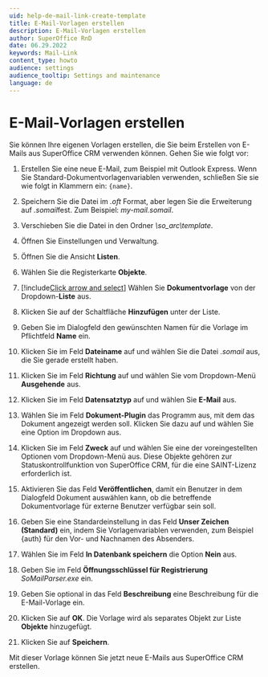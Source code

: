 ```yaml
---
uid: help-de-mail-link-create-template
title: E-Mail-Vorlagen erstellen
description: E-Mail-Vorlagen erstellen
author: SuperOffice RnD
date: 06.29.2022
keywords: Mail-Link
content_type: howto
audience: settings
audience_tooltip: Settings and maintenance
language: de
---
```


# E-Mail-Vorlagen erstellen

Sie können Ihre eigenen Vorlagen erstellen, die Sie beim Erstellen von E-Mails aus SuperOffice CRM verwenden können. Gehen Sie wie folgt vor:

1. Erstellen Sie eine neue E-Mail, zum Beispiel mit Outlook Express. Wenn Sie Standard-Dokumentvorlagenvariablen verwenden, schließen Sie sie wie folgt in Klammern ein: `{name}`.

2. Speichern Sie die Datei im *.oft* Format, aber legen Sie die Erweiterung auf *.somail*fest. Zum Beispiel: *my-mail.somail*.

3. Verschieben Sie die Datei in den Ordner *\\so_arc\\template*.

4. Öffnen Sie Einstellungen und Verwaltung.

5. Öffnen Sie die Ansicht **Listen**.

6. Wählen Sie die Registerkarte **Objekte**.

7. [!include[Click arrow and select](includes/expand-list.md)] Wählen Sie **Dokumentvorlage** von der Dropdown-**Liste** aus.

8. Klicken Sie auf der Schaltfläche **Hinzufügen** unter der Liste.

9. Geben Sie im Dialogfeld den gewünschten Namen für die Vorlage im Pflichtfeld **Name** ein.

10. Klicken Sie im Feld **Dateiname** auf <i class="ph ph-caret-down" aria-label="Chevron"></i> und wählen Sie die Datei *.somail* aus, die Sie gerade erstellt haben.

11. Klicken Sie im Feld **Richtung** auf <i class="ph ph-caret-down" aria-label="Chevron"></i> und wählen Sie vom Dropdown-Menü **Ausgehende** aus.

12. Klicken Sie im Feld **Datensatztyp** auf <i class="ph ph-caret-down" aria-label="Chevron"></i> und wählen Sie **E-Mail** aus.

13. Wählen Sie im Feld **Dokument-Plugin** das Programm aus, mit dem das Dokument angezeigt werden soll. Klicken Sie dazu auf <i class="ph ph-caret-down" aria-label="Chevron"></i> und wählen Sie eine Option im Dropdown aus.

14. Klicken Sie im Feld **Zweck** auf <i class="ph ph-caret-down" aria-label="Chevron"></i> und wählen Sie eine der voreingestellten Optionen vom Dropdown-Menü aus. Diese Objekte gehören zur Statuskontrollfunktion von SuperOffice CRM, für die eine SAINT-Lizenz erforderlich ist.

15. Aktivieren Sie das Feld **Veröffentlichen**, damit ein Benutzer in dem Dialogfeld Dokument auswählen kann, ob die betreffende Dokumentvorlage für externe Benutzer verfügbar sein soll.

16. Geben Sie eine Standardeinstellung in das Feld **Unser Zeichen (Standard)** ein, indem Sie Vorlagenvariablen verwenden, zum Beispiel {auth} für den Vor- und Nachnamen des Absenders.

17. Wählen Sie im Feld **In Datenbank speichern** die Option **Nein** aus.

18. Geben Sie im Feld **Öffnungsschlüssel für Registrierung** *SoMailParser.exe* ein.

19. Geben Sie optional in das Feld **Beschreibung** eine Beschreibung für die E-Mail-Vorlage ein.

20. Klicken Sie auf **OK**. Die Vorlage wird als separates Objekt zur Liste **Objekte** hinzugefügt.

21. Klicken Sie auf **Speichern**.

Mit dieser Vorlage können Sie jetzt neue E-Mails aus SuperOffice CRM erstellen.
